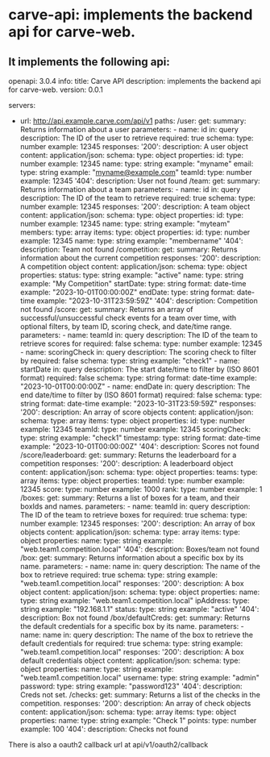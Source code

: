 # carve-api: implements the backend api for carve-web.

It implements the following api:
---
openapi: 3.0.4
info:
  title: Carve API
  description: implements the backend api for carve-web.
  version: 0.0.1

servers:
  - url: http://api.example.carve.com/api/v1
paths:
  /user:
    get:
      summary: Returns information about a user
        parameters:
        - name: id
        in: query
        description: The ID of the user to retrieve
        required: true
        schema:
            type: number
            example: 12345
        responses:
            '200':
                description: A user object
                content:
                application/json:
                    schema:
                    type: object
                    properties:
                        id:
                            type: number
                            example: 12345
                        name:
                            type: string
                            example: "myname"
                        email:
                            type: string
                            example: "myname@example.com"
                        teamId:
                            type: number
                            example: 12345
            '404':
                description: User not found
    /team:
      get:
        summary: Returns information about a team
        parameters:
        - name: id
            in: query
            description: The ID of the team to retrieve
            required: true
            schema:
            type: number
            example: 12345
        responses:
            '200':
                description: A team object
                content:
                application/json:
                    schema:
                    type: object
                    properties:
                        id:
                            type: number
                            example: 12345
                        name:
                            type: string
                            example: "myteam"
                        members:
                            type: array
                            items:
                                type: object
                                properties:
                                id:
                                    type: number
                                    example: 12345
                                name:
                                    type: string
                                    example: "membername"
            '404':
                description: Team not found
    /competition:
        get:
            summary: Returns information about the current competition
            responses:
                '200':
                    description: A competition object
                    content:
                    application/json:
                        schema:
                        type: object
                        properties:
                            status:
                                type: string
                                example: "active"
                            name:
                                type: string
                                example: "My Competition"
                            startDate:
                                type: string
                                format: date-time
                                example: "2023-10-01T00:00:00Z"
                            endDate:
                                type: string
                                format: date-time
                                example: "2023-10-31T23:59:59Z"
                '404':
                    description: Competition not found
    /score:
        get:
            summary: Returns an array of successful/unsuccessful check events for a team over time, with optional filters, by team ID, scoring check, and date/time range.
            parameters:
            - name: teamId
              in: query
              description: The ID of the team to retrieve scores for
              required: false
              schema:
                type: number
                example: 12345
            - name: scoringCheck
                in: query
                description: The scoring check to filter by
                required: false
                schema:
                    type: string
                    example: "check1"
            - name: startDate
                in: query
                description: The start date/time to filter by (ISO 8601 format)
                required: false
                schema:
                    type: string
                    format: date-time
                    example: "2023-10-01T00:00:00Z"
            - name: endDate
                in: query
                description: The end date/time to filter by (ISO 8601 format)
                required: false
                schema:
                    type: string
                    format: date-time
                    example: "2023-10-31T23:59:59Z"
            responses:
                '200':
                    description: An array of score objects
                    content:
                    application/json:
                        schema:
                        type: array
                        items:
                            type: object
                            properties:
                                id:
                                    type: number
                                    example: 12345
                                teamId:
                                    type: number
                                    example: 12345
                                scoringCheck:
                                    type: string
                                    example: "check1"
                                timestamp:
                                    type: string
                                    format: date-time
                                    example: "2023-10-01T00:00:00Z"
                '404':
                    description: Scores not found
    /score/leaderboard:
        get:
            summary: Returns the leaderboard for a competition
            responses:
                '200':
                    description: A leaderboard object
                    content:
                    application/json:
                        schema:
                        type: object
                        properties:
                            teams:
                                type: array
                                items:
                                    type: object
                                    properties:
                                        teamId:
                                            type: number
                                            example: 12345
                                        score:
                                            type: number
                                            example: 1000
                                        rank:
                                            type: number
                                            example: 1
    /boxes:
        get:
            summary: Returns a list of boxes for a team, and their boxIds and names.
            parameters:
            - name: teamId
                in: query
                description: The ID of the team to retrieve boxes for
                required: true
                schema:
                    type: number
                    example: 12345
            responses:
                '200':
                    description: An array of box objects
                    content:
                    application/json:
                        schema:
                        type: array
                        items:
                            type: object
                            properties:
                                name:
                                    type: string
                                    example: "web.team1.competition.local"
                '404':
                    description: Boxes/team not found
    /box:
        get:
            summary: Returns information about a specific box by its name.
            parameters:
            - name: name
                in: query
                description: The name of the box to retrieve
                required: true
                schema:
                    type: string
                    example: "web.team1.competition.local"
            responses:
                '200':
                    description: A box object
                    content:
                    application/json:
                        schema:
                        type: object
                        properties:
                            name:
                                type: string
                                example: "web.team1.competition.local"
                            ipAddress:
                                type: string
                                example: "192.168.1.1"
                            status:
                                type: string
                                example: "active"
                '404':
                    description: Box not found
    /box/defaultCreds:
        get:
            summary: Returns the default credentials for a specific box by its name.
            parameters:
            - name: name
                in: query
                description: The name of the box to retrieve the default credentials for
                required: true
                schema:
                    type: string
                    example: "web.team1.competition.local"
            responses:
                '200':
                    description: A box default credentials object
                    content:
                    application/json:
                        schema:
                        type: object
                        properties:
                            name:
                                type: string
                                example: "web.team1.competition.local"
                            username:
                                type: string
                                example: "admin"
                            password:
                                type: string
                                example: "password123"
                '404':
                    description: Creds not set.
    /checks:
        get:
            summary: Returns a list of the checks in the competition.
            responses:
                '200':
                    description: An array of check objects
                    content:
                    application/json:
                        schema:
                        type: array
                        items:
                            type: object
                            properties:
                                name:
                                    type: string
                                    example: "Check 1"
                                points:
                                    type: number
                                    example: 100
                '404':
                    description: Checks not found

There is also a oauth2 callback url at api/v1/oauth2/callback